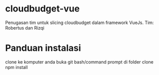 # cloudbudget-vue
Penugasan tim untuk slicing cloudbudget dalam framework VueJs. Tim: Robertus dan Rizqi
# Panduan instalasi
clone ke komputer anda
buka git bash/command prompt di folder clone
npm install
